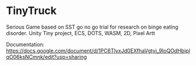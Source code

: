 # TinyTruck
Serious Game based on SST go no go trial for research on binge eating disorder.
Unity Tiny project, ECS, DOTS, WASM, 2D, Pixel Artt

Documentation:
https://docs.google.com/document/d/1PC6TIyxJd0EXfhaVgtyi_9IoQOdHbiplqO06ksNCmnk/edit?usp=sharing
